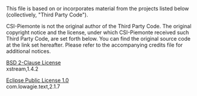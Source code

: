 This file is based on or incorporates material from the projects listed below
(collectively, "Third Party Code").

CSI-Piemonte is not the original author of the Third Party Code.
The original copyright notice and the license, under which CSI-Piemonte received such Third Party Code,
are set forth below. You can find the original source code at the link set hereafter.
Please refer to the accompanying credits file for additional notices.

[BSD 2-Clause License](../lib/third-party-licenses/BSD%202-CLAUSE-LICENSE.txt)\
xstream,1.4.2

[Eclipse Public License 1.0](../lib/third-party-licenses/EPL%201.0-LICENSE.txt)\
com.lowagie.text,2.1.7
